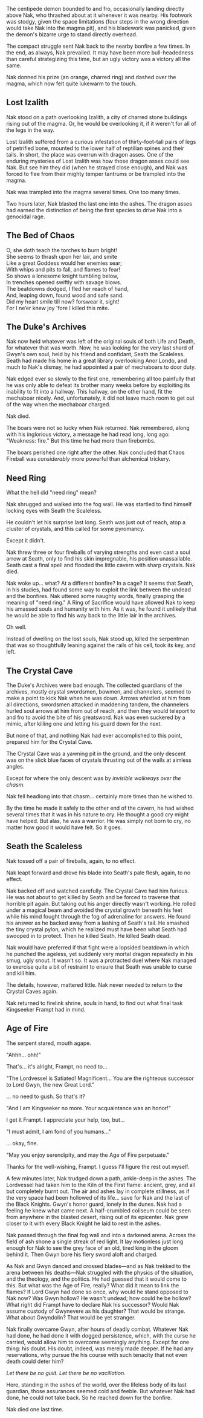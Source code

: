 The centipede demon bounded to and fro, occasionally landing directly above Nak, who thrashed about at it whenever it was nearby.  His footwork was stodgy, given the space limitations (four steps in the wrong direction would take Nak into the magma pit), and his bladework was panicked, given the demon's bizarre urge to stand directly overhead.

The compact struggle sent Nak back to the nearby bonfire a few times.  In the end, as always, Nak prevailed.  It may have been more bull-headedness than careful strategizing this time, but an ugly victory was a victory all the same.

Nak donned his prize (an orange, charred ring) and dashed over the magma, which now felt quite lukewarm to the touch.

## Lost Izalith

Nak stood on a path overlooking Izalith, a city of charred stone buildings rising out of the magma.  Or, he would be overlooking it, if it weren't for all of the legs in the way.

Lost Izalith suffered from a curious infestation of thirty-foot-tall pairs of legs of petrified bone, mounted to the lower half of reptilian spines and their tails.  In short, the place was overrun with dragon asses.  One of the enduring mysteries of Lost Izalith was how those dragon asses could see Nak.  But see him they did (when he strayed close enough), and Nak was forced to flee from their mighty temper tantrums or be trampled into the magma.

Nak was trampled into the magma several times.  One too many times.

Two hours later, Nak blasted the last one into the ashes.  The dragon asses had earned the distinction of being the first species to drive Nak into a genocidal rage.

## The Bed of Chaos

O, she doth teach the torches to burn bright!  
She seems to thrash upon her lair, and smite  
Like a great Goddess would her enemies sear;  
With whips and pits to fall, and flames to fear!  
So shows a lonesome knight tumbling below,  
In trenches opened swiftly with savage blows.  
The beatdowns dodged, I fled her reach of hand,  
And, leaping down, found wood and safe sand.  
Did my heart smile till now? forswear it, sight!  
For I ne’er knew joy 'fore I killed this mite.  

## The Duke's Archives

Nak now held whatever was left of the original souls of both Life and Death, for whatever that was worth.  Now, he was looking for the very last shard of Gwyn's own soul, held by his friend and confidant, Seath the Scaleless.  Seath had made his home in a great library overlooking Anor Londo, and much to Nak's dismay, he had appointed a pair of mechaboars to door duty.

Nak edged ever so slowly to the first one, remembering all too painfully that he was only able to defeat its brother many weeks before by exploiting its inability to fit into a hallway.  This hallway, on the other hand, fit the mechaboar nicely.  And, unfortunately, it did not leave much room to get out of the way when the mechaboar charged.

Nak died.

The boars were not so lucky when Nak returned.  Nak remembered, along with his inglorious victory, a message he had read long, long ago: "Weakness: fire."  But this time he had more than firebombs.

The boars perished one right after the other.  Nak concluded that Chaos Fireball was *considerably* more powerful than alchemical trickery.

## Need Ring

What the hell did "need ring" mean?

Nak shrugged and walked into the fog wall.  He was startled to find himself locking eyes with Seath the Scaleless.

He couldn't let his surprise last long.  Seath was just out of reach, atop a cluster of crystals, and this called for some pyromancy.

Except it didn't.

Nak threw three or four fireballs of varying strengths and even cast a soul arrow at Seath, only to find his skin impregnable, his position unassailable.  Seath cast a final spell and flooded the little cavern with sharp crystals.  Nak died.

Nak woke up... what?  At a different bonfire?  In a cage?  It seems that Seath, in his studies, had found some way to exploit the link between the undead and the bonfires.  Nak uttered some naughty words, finally grasping the meaning of "need ring."  A Ring of Sacrifice would have allowed Nak to keep his amassed souls and humanity with him.  As it was, he found it unlikely that he would be able to find his way back to the little lair in the archives.

Oh well.

Instead of dwelling on the lost souls, Nak stood up, killed the serpentman that was so thoughtfully leaning against the rails of his cell, took its key, and left.

## The Crystal Cave

The Duke's Archives were bad enough.  The collected guardians of the archives, mostly crystal swordsmen, bowmen, and channelers, seemed to make a point to kick Nak when he was down.  Arrows whistled at him from all directions, swordsmen attacked in maddening tandem, the channelers hurled soul arrows at him from out of reach, and then they would teleport to and fro to avoid the bite of his greatsword.  Nak was even suckered by a mimic, after killing one and letting his guard down for the next.

But none of that, and nothing Nak had ever accomplished to this point, prepared him for the Crystal Cave.

The Crystal Cave was a yawning pit in the ground, and the only descent was on the slick blue faces of crystals thrusting out of the walls at aimless angles.

Except for where the only descent was by *invisible walkways over the chasm*.

Nak fell headlong into that chasm... certainly more times than he wished to.

By the time he made it safely to the other end of the cavern, he had wished several times that it was in his nature to cry.  He thought a good cry might have helped.  But alas, he was a warrior.  He was simply not born to cry, no matter how good it would have felt.  So it goes.

## Seath the Scaleless

Nak tossed off a pair of fireballs, again, to no effect.

Nak leapt forward and drove his blade into Seath's pale flesh, again, to no effect.

Nak backed off and watched carefully.  The Crystal Cave had him furious.  He was not about to get killed by Seath and be forced to traverse that horrible pit again.  But taking out his anger directly wasn't working.  He rolled under a magical beam and avoided the crystal growth beneath his feet while his mind fought through the fog of adrenaline for answers.  He found his answer as he backed away from a lashing of Seath's tail.  He smashed the tiny crystal pylon, which he realized must have been what Seath had swooped in to protect.  Then he killed Seath.  He killed Seath dead.

Nak would have preferred if that fight were a lopsided beatdown in which he punched the ageless, yet suddenly very mortal dragon repeatedly in his smug, ugly snout.  It wasn't so.  It was a protracted duel where Nak managed to exercise quite a bit of restraint to ensure that Seath was unable to curse and kill him.

The details, however, mattered little.  Nak never needed to return to the Crystal Caves again.

Nak returned to firelink shrine, souls in hand, to find out what final task Kingseeker Frampt had in mind.

## Age of Fire

The serpent stared, mouth agape.

"Ahhh... ohh!"

That's... it's alright, Frampt, no need to...

"The Lordvessel is Satiated!  Magnificent... You are the righteous successor to Lord Gwyn, the new Great Lord."

... no need to gush.  So that's it?

"And I am Kingseeker no more.  Your acquaintance was an honor!"

I get it Frampt.  I appreciate your help, too, but...

"I must admit, I am fond of you humans..."

... okay, fine.

"May you enjoy serendipity, and may the Age of Fire perpetuate."

Thanks for the well-wishing, Frampt.  I guess I'll figure the rest out myself.

A few minutes later, Nak trudged down a path, ankle-deep in the ashes.  The Lordvessel had taken him to the Kiln of the First flame: ancient, grey, and all but completely burnt out.  The air and ashes lay in complete stillness, as if the very space had been hollowed of its life... save for Nak and the last of the Black Knights.  Gwyn's honor guard, lonely in the dunes.  Nak had a feeling he knew what came next.  A half-crumbled coliseum could be seen from anywhere in the blasted desert, rising out of its epicenter.  Nak grew closer to it with every Black Knight he laid to rest in the ashes.

Nak passed through the final fog wall and into a darkened arena.  Across the field of ash shone a single streak of red light.  It lay motionless just long enough for Nak to see the grey face of an old, tired king in the gloom behind it.  Then Gwyn bore his fiery sword aloft and charged.

As Nak and Gwyn danced and crossed blades—and as Nak trekked to the arena between his deaths—Nak struggled with the physics of the situation, and the theology, and the politics.  He had guessed that it would come to this.  But what was the Age of Fire, really?  What did it mean to link the flames?  If Lord Gwyn had done so once, why would he stand opposed to Nak now?  Was Gwyn hollow?  He wasn't undead; how could he be hollow?  What right did Frampt have to declare Nak his successor?  Would Nak assume custody of Gwynevere as his daughter?  That would be strange.  What about Gwyndolin?  That would be yet stranger.

Nak finally overcame Gwyn, after hours of deadly combat.  Whatever Nak had done, he had done it with dogged persistence, which, with the curse he carried, would allow him to overcome seemingly anything.  Except for one thing: his doubt.  His doubt, indeed, was merely made deeper.  If he had any reservations, why pursue the his course with such tenacity that not even death could deter him?

*Let there be no guilt.  Let there be no vacillation.*

Here, standing in the ashes of the world, over the lifeless body of its last guardian, those assurances seemed cold and feeble.  But whatever Nak had done, he could not take back.  So he reached down for the bonfire.

Nak died one last time.